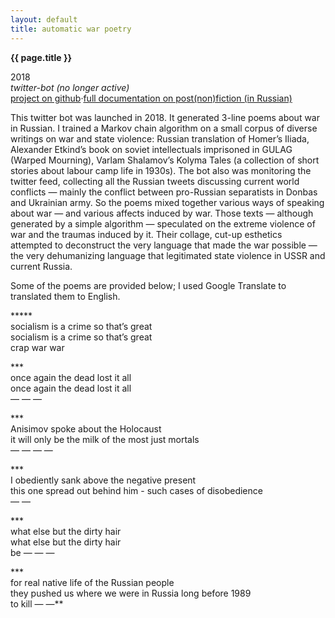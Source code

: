 ```yaml
---
layout: default
title: automatic war poetry
---
```


**{{ page.title }}**

2018\
_twitter-bot (no longer active)_\
[project on github](https://github.com/netkachevhum/homework/tree/new_branch/final%20project%202018%20twitter%20bot)·[full documentation on post(non)fiction (in Russian)](https://postnonfiction.org/projects/armylyr/)

This twitter bot was launched in 2018. It generated 3-line poems about war in Russian. I trained a Markov chain algorithm on a small corpus of diverse writings on war and state violence: Russian translation of Homer’s Iliada, Alexander Etkind’s book on soviet intellectuals imprisoned in GULAG (Warped Mourning), Varlam Shalamov’s Kolyma Tales (a collection of short stories about labour camp life in 1930s). The bot also was monitoring the twitter feed, collecting all the Russian tweets discussing current world conflicts — mainly the conflict between pro-Russian separatists in Donbas and Ukrainian army. So the poems mixed together various ways of speaking about war — and various affects induced by war. Those texts — although generated by a simple algorithm — speculated on the extreme violence of war and the traumas induced by it. Their collage, cut-up esthetics attempted to deconstruct the very language that made the war possible — the very dehumanizing language that legitimated state violence in USSR and current Russia. 

Some of the poems are provided below; I used Google Translate to translated them to English. 

**\*\*\*\
socialism is a crime so that’s great\
socialism is a crime so that’s great\
crap war war

\*\*\*\
once again the dead lost it all\
once again the dead lost it all\
— — —

\*\*\*\
Anisimov spoke about the Holocaust\
it will only be the milk of the most just mortals\
— — — —

\*\*\*\
I obediently sank above the negative present\
this one spread out behind him - such cases of disobedience\
— —

\*\*\*\
what else but the dirty hair\
what else but the dirty hair\
be — — — 

\*\*\*\
for real native life of the Russian people\
they pushed us where we were in Russia long before 1989\
to kill — —**